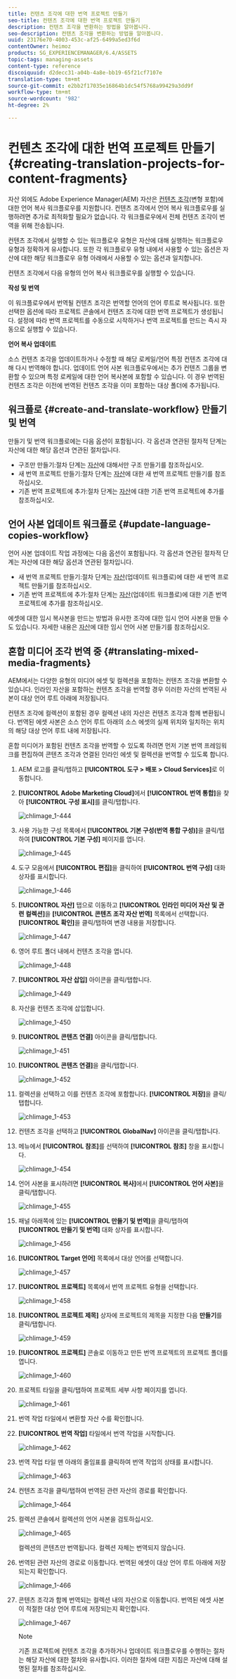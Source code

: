 ```yaml
---
title: 컨텐츠 조각에 대한 번역 프로젝트 만들기
seo-title: 컨텐츠 조각에 대한 번역 프로젝트 만들기
description: 컨텐츠 조각을 변환하는 방법을 알아봅니다.
seo-description: 컨텐츠 조각을 변환하는 방법을 알아봅니다.
uuid: 23176e70-4003-453c-af25-6499a5ed3f6d
contentOwner: heimoz
products: SG_EXPERIENCEMANAGER/6.4/ASSETS
topic-tags: managing-assets
content-type: reference
discoiquuid: d2decc31-a04b-4a8e-bb19-65f21cf7107e
translation-type: tm+mt
source-git-commit: e2bb2f17035e16864b1dc54f5768a99429a3dd9f
workflow-type: tm+mt
source-wordcount: '982'
ht-degree: 2%

---
```



# 컨텐츠 조각에 대한 번역 프로젝트 만들기 {#creating-translation-projects-for-content-fragments}

자산 외에도 Adobe Experience Manager(AEM) 자산은 [컨텐츠 조각](content-fragments.md)(변형 포함)에 대한 언어 복사 워크플로우를 지원합니다. 컨텐츠 조각에서 언어 복사 워크플로우를 실행하려면 추가로 최적화할 필요가 없습니다. 각 워크플로우에서 전체 컨텐츠 조각이 번역을 위해 전송됩니다.

컨텐츠 조각에서 실행할 수 있는 워크플로우 유형은 자산에 대해 실행하는 워크플로우 유형과 정확하게 유사합니다. 또한 각 워크플로우 유형 내에서 사용할 수 있는 옵션은 자산에 대한 해당 워크플로우 유형 아래에서 사용할 수 있는 옵션과 일치합니다.

컨텐츠 조각에서 다음 유형의 언어 복사 워크플로우를 실행할 수 있습니다.

**작성 및 번역**

이 워크플로우에서 번역될 컨텐츠 조각은 번역할 언어의 언어 루트로 복사됩니다. 또한 선택한 옵션에 따라 프로젝트 콘솔에서 컨텐츠 조각에 대한 번역 프로젝트가 생성됩니다. 설정에 따라 번역 프로젝트를 수동으로 시작하거나 번역 프로젝트를 만드는 즉시 자동으로 실행할 수 있습니다.

**언어 복사 업데이트**

소스 컨텐츠 조각을 업데이트하거나 수정할 때 해당 로케일/언어 특정 컨텐츠 조각에 대해 다시 번역해야 합니다. 업데이트 언어 사본 워크플로우에서는 추가 컨텐츠 그룹을 변환할 수 있으며 특정 로케일에 대한 언어 복사본에 포함할 수 있습니다. 이 경우 번역된 컨텐츠 조각은 이전에 번역된 컨텐츠 조각을 이미 포함하는 대상 폴더에 추가됩니다.

## 워크플로 {#create-and-translate-workflow} 만들기 및 번역

만들기 및 번역 워크플로에는 다음 옵션이 포함됩니다. 각 옵션과 연관된 절차적 단계는 자산에 대한 해당 옵션과 연관된 절차입니다.

* 구조만 만들기:절차 단계는 [자산](translation-projects.md#create-structure-only)에 대해서만 구조 만들기를 참조하십시오.
* 새 번역 프로젝트 만들기:절차 단계는 [자산](translation-projects.md#create-a-new-translation-project)에 대한 새 번역 프로젝트 만들기를 참조하십시오.
* 기존 번역 프로젝트에 추가:절차 단계는 [자산](translation-projects.md#add-to-existing-translation-project)에 대한 기존 번역 프로젝트에 추가를 참조하십시오.

## 언어 사본 업데이트 워크플로 {#update-language-copies-workflow}

언어 사본 업데이트 작업 과정에는 다음 옵션이 포함됩니다. 각 옵션과 연관된 절차적 단계는 자산에 대한 해당 옵션과 연관된 절차입니다.

* 새 번역 프로젝트 만들기:절차 단계는 [자산](translation-projects.md#create-a-new-translation-project)(업데이트 워크플로)에 대한 새 번역 프로젝트 만들기를 참조하십시오.
* 기존 번역 프로젝트에 추가:절차 단계는 [자산](translation-projects.md#add-to-existing-translation-project)(업데이트 워크플로)에 대한 기존 번역 프로젝트에 추가를 참조하십시오.

에셋에 대한 임시 복사본을 만드는 방법과 유사한 조각에 대한 임시 언어 사본을 만들 수도 있습니다. 자세한 내용은 [자산](translation-projects.md#creating-temporary-language-copies)에 대한 임시 언어 사본 만들기를 참조하십시오.

## 혼합 미디어 조각 번역 중 {#translating-mixed-media-fragments}

AEM에서는 다양한 유형의 미디어 에셋 및 컬렉션을 포함하는 컨텐츠 조각을 변환할 수 있습니다. 인라인 자산을 포함하는 컨텐츠 조각을 번역할 경우 이러한 자산의 번역된 사본이 대상 언어 루트 아래에 저장됩니다.

컨텐츠 조각에 컬렉션이 포함된 경우 컬렉션 내의 자산은 컨텐츠 조각과 함께 변환됩니다. 번역된 에셋 사본은 소스 언어 루트 아래의 소스 에셋의 실제 위치와 일치하는 위치의 해당 대상 언어 루트 내에 저장됩니다.

혼합 미디어가 포함된 컨텐츠 조각을 번역할 수 있도록 하려면 먼저 기본 번역 프레임워크를 편집하여 콘텐츠 조각과 연결된 인라인 에셋 및 컬렉션을 번역할 수 있도록 합니다.

1. AEM 로고를 클릭/탭하고 **[!UICONTROL 도구 > 배포 > Cloud Services]**&#x200B;로 이동합니다.
1. **[!UICONTROL Adobe Marketing Cloud]**&#x200B;에서 **[!UICONTROL 번역 통합]**&#x200B;을 찾아 **[!UICONTROL 구성 표시]**&#x200B;를 클릭/탭합니다.

   ![chlimage_1-444](assets/chlimage_1-444.png)

1. 사용 가능한 구성 목록에서 **[!UICONTROL 기본 구성(번역 통합 구성)]**&#x200B;을 클릭/탭하여 **[!UICONTROL 기본 구성]** 페이지를 엽니다.

   ![chlimage_1-445](assets/chlimage_1-445.png)

1. 도구 모음에서 **[!UICONTROL 편집]**&#x200B;을 클릭하여 **[!UICONTROL 번역 구성]** 대화 상자를 표시합니다.

   ![chlimage_1-446](assets/chlimage_1-446.png)

1. **[!UICONTROL 자산]** 탭으로 이동하고 **[!UICONTROL 인라인 미디어 자산 및 관련 컬렉션]**&#x200B;을 **[!UICONTROL 콘텐츠 조각 자산 번역]** 목록에서 선택합니다. **[!UICONTROL 확인]**&#x200B;을 클릭/탭하여 변경 내용을 저장합니다.

   ![chlimage_1-447](assets/chlimage_1-447.png)

1. 영어 루트 폴더 내에서 컨텐츠 조각을 엽니다.

   ![chlimage_1-448](assets/chlimage_1-448.png)

1. **[!UICONTROL 자산 삽입]** 아이콘을 클릭/탭합니다.

   ![chlimage_1-449](assets/chlimage_1-449.png)

1. 자산을 컨텐츠 조각에 삽입합니다.

   ![chlimage_1-450](assets/chlimage_1-450.png)

1. **[!UICONTROL 콘텐츠 연결]** 아이콘을 클릭/탭합니다.

   ![chlimage_1-451](assets/chlimage_1-451.png)

1. **[!UICONTROL 콘텐츠 연결]**&#x200B;을 클릭/탭합니다.

   ![chlimage_1-452](assets/chlimage_1-452.png)

1. 컬렉션을 선택하고 이를 컨텐츠 조각에 포함합니다. **[!UICONTROL 저장]**&#x200B;을 클릭/탭합니다.

   ![chlimage_1-453](assets/chlimage_1-453.png)

1. 컨텐츠 조각을 선택하고 **[!UICONTROL GlobalNav]** 아이콘을 클릭/탭합니다.
1. 메뉴에서 **[!UICONTROL 참조]**&#x200B;를 선택하여 **[!UICONTROL 참조]** 창을 표시합니다.

   ![chlimage_1-454](assets/chlimage_1-454.png)

1. 언어 사본을 표시하려면 **[!UICONTROL 복사]**&#x200B;에서 **[!UICONTROL 언어 사본]**&#x200B;을 클릭/탭합니다.

   ![chlimage_1-455](assets/chlimage_1-455.png)

1. 패널 아래쪽에 있는 **[!UICONTROL 만들기 및 번역]**&#x200B;을 클릭/탭하여 **[!UICONTROL 만들기 및 번역]** 대화 상자를 표시합니다.

   ![chlimage_1-456](assets/chlimage_1-456.png)

1. **[!UICONTROL Target 언어]** 목록에서 대상 언어를 선택합니다.

   ![chlimage_1-457](assets/chlimage_1-457.png)

1. **[!UICONTROL 프로젝트]** 목록에서 번역 프로젝트 유형을 선택합니다.

   ![chlimage_1-458](assets/chlimage_1-458.png)

1. **[!UICONTROL 프로젝트 제목]** 상자에 프로젝트의 제목을 지정한 다음 **만들기**&#x200B;를 클릭/탭합니다.

   ![chlimage_1-459](assets/chlimage_1-459.png)

1. **[!UICONTROL 프로젝트]** 콘솔로 이동하고 만든 번역 프로젝트의 프로젝트 폴더를 엽니다.

   ![chlimage_1-460](assets/chlimage_1-460.png)

1. 프로젝트 타일을 클릭/탭하여 프로젝트 세부 사항 페이지를 엽니다.

   ![chlimage_1-461](assets/chlimage_1-461.png)

1. 번역 작업 타일에서 변환할 자산 수를 확인합니다.
1. **[!UICONTROL 번역 작업]** 타일에서 번역 작업을 시작합니다.

   ![chlimage_1-462](assets/chlimage_1-462.png)

1. 번역 작업 타일 맨 아래의 줄임표를 클릭하여 번역 작업의 상태를 표시합니다.

   ![chlimage_1-463](assets/chlimage_1-463.png)

1. 컨텐츠 조각을 클릭/탭하여 번역된 관련 자산의 경로를 확인합니다.

   ![chlimage_1-464](assets/chlimage_1-464.png)

1. 컬렉션 콘솔에서 컬렉션의 언어 사본을 검토하십시오.

   ![chlimage_1-465](assets/chlimage_1-465.png)

   컬렉션의 콘텐츠만 번역됩니다. 컬렉션 자체는 번역되지 않습니다.

1. 번역된 관련 자산의 경로로 이동합니다. 번역된 에셋이 대상 언어 루트 아래에 저장되는지 확인합니다.

   ![chlimage_1-466](assets/chlimage_1-466.png)

1. 콘텐츠 조각과 함께 번역되는 컬렉션 내의 자산으로 이동합니다. 번역된 에셋 사본이 적절한 대상 언어 루트에 저장되는지 확인합니다.

   ![chlimage_1-467](assets/chlimage_1-467.png)

   >[!NOTE]
   >
   >기존 프로젝트에 컨텐츠 조각을 추가하거나 업데이트 워크플로우를 수행하는 절차는 해당 자산에 대한 절차와 유사합니다. 이러한 절차에 대한 지침은 자산에 대해 설명된 절차를 참조하십시오.

